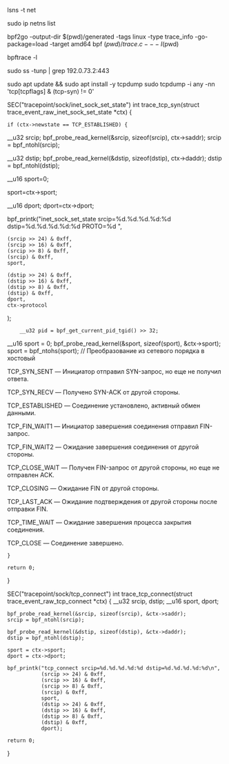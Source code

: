 lsns -t net


sudo ip netns list


bpf2go -output-dir $(pwd)/generated -tags linux -type trace_info -go-package=load -target amd64 bpf $(pwd)/trace.c -- -I$(pwd)

bpftrace -l

sudo ss -tunp | grep 192.0.73.2:443


sudo apt update && sudo apt install -y tcpdump
sudo tcpdump -i any -nn 'tcp[tcpflags] & (tcp-syn) != 0'

SEC("tracepoint/sock/inet_sock_set_state")
int trace_tcp_syn(struct trace_event_raw_inet_sock_set_state *ctx) {



    if (ctx->newstate == TCP_ESTABLISHED) {

        


__u32 srcip;
bpf_probe_read_kernel(&srcip, sizeof(srcip), ctx->saddr);
srcip = bpf_ntohl(srcip);

__u32 dstip;
bpf_probe_read_kernel(&dstip, sizeof(dstip), ctx->daddr);
dstip = bpf_ntohl(dstip);


__u16 sport=0;

sport=ctx->sport;


__u16 dport;
dport=ctx->dport;


bpf_printk("inet_sock_set_state srcip=%d.%d.%d.%d:%d   dstip=%d.%d.%d.%d:%d PROTO=%d ",

    (srcip >> 24) & 0xff,
    (srcip >> 16) & 0xff,
    (srcip >> 8) & 0xff,
    (srcip) & 0xff,
    sport,

    (dstip >> 24) & 0xff,
    (dstip >> 16) & 0xff,
    (dstip >> 8) & 0xff,
    (dstip) & 0xff,
    dport,
    ctx->protocol


);

        __u32 pid = bpf_get_current_pid_tgid() >> 32;



__u16 sport = 0;
bpf_probe_read_kernel(&sport, sizeof(sport), &ctx->sport);
sport = bpf_ntohs(sport);  // Преобразование из сетевого порядка в хостовый


TCP_SYN_SENT — Инициатор отправил SYN-запрос, но еще не получил ответа.

TCP_SYN_RECV — Получено SYN-ACK от другой стороны.

TCP_ESTABLISHED — Соединение установлено, активный обмен данными.

TCP_FIN_WAIT1 — Инициатор завершения соединения отправил FIN-запрос.

TCP_FIN_WAIT2 — Ожидание завершения соединения от другой стороны.

TCP_CLOSE_WAIT — Получен FIN-запрос от другой стороны, но еще не отправлен ACK.

TCP_CLOSING — Ожидание FIN от другой стороны.

TCP_LAST_ACK — Ожидание подтверждения от другой стороны после отправки FIN.

TCP_TIME_WAIT — Ожидание завершения процесса закрытия соединения.

TCP_CLOSE — Соединение завершено.





    }

    return 0;
}



SEC("tracepoint/sock/tcp_connect")
int trace_tcp_connect(struct trace_event_raw_tcp_connect *ctx) {
    __u32 srcip, dstip;
    __u16 sport, dport;

    bpf_probe_read_kernel(&srcip, sizeof(srcip), &ctx->saddr);
    srcip = bpf_ntohl(srcip);

    bpf_probe_read_kernel(&dstip, sizeof(dstip), &ctx->daddr);
    dstip = bpf_ntohl(dstip);

    sport = ctx->sport;
    dport = ctx->dport;

    bpf_printk("tcp_connect srcip=%d.%d.%d.%d:%d dstip=%d.%d.%d.%d:%d\n",
               (srcip >> 24) & 0xff,
               (srcip >> 16) & 0xff,
               (srcip >> 8) & 0xff,
               (srcip) & 0xff,
               sport,
               (dstip >> 24) & 0xff,
               (dstip >> 16) & 0xff,
               (dstip >> 8) & 0xff,
               (dstip) & 0xff,
               dport);
    
    return 0;
}



